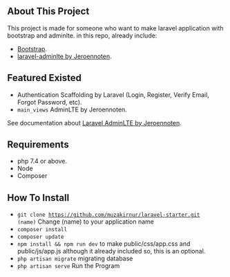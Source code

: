 ## About This Project

This project is made for someone who want to make laravel application with bootstrap and adminlte.
in this repo, already include:

-   [Bootstrap](https://getbootstrap.com).
-   [laravel-adminlte by Jeroennoten](https://github.com/jeroennoten/Laravel-AdminLTE).

## Featured Existed

-   Authentication Scaffolding by Laravel (Login, Register, Verify Email, Forgot Password, etc).
-   <code>main_views</code> AdminLTE by Jeroennoten.

See documentation about [Laravel AdminLTE by Jeroennoten](https://github.com/jeroennoten/Laravel-AdminLTE/wiki).

## Requirements

-   php 7.4 or above.
-   Node
-   Composer

## How To Install

-   <code>git clone https://github.com/muzakirnur/laravel-starter.git (name)</code> Change (name) to your application name
-   <code>composer install</code>
-   <code>composer update</code>
-   <code>npm install && npm run dev</code> to make public/css/app.css and public/js/app.js although it already included so, this is an optional.
-   <code>php artisan migrate</code> migrating database
-   <code>php artisan serve</code> Run the Program
